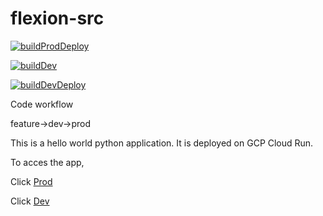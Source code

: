# flexion-src

[![buildProdDeploy](https://github.com/thecicdguy/flexion-src/actions/workflows/main.yml/badge.svg)](https://github.com/thecicdguy/flexion-src/actions/workflows/main.yml)

[![buildDev](https://github.com/thecicdguy/flexion-src/actions/workflows/dev-build.yml/badge.svg)](https://github.com/thecicdguy/flexion-src/actions/workflows/main.yml)

[![buildDevDeploy](https://github.com/thecicdguy/flexion-src/actions/workflows/dev-build-deploy.yml/badge.svg)](https://github.com/thecicdguy/flexion-src/actions/workflows/main.yml)

Code workflow

feature->dev->prod


This is a hello world python application. It is deployed on GCP Cloud Run.

To acces the app,

Click [Prod](https://flexion-srv-prod-5pxqvk5i4a-uc.a.run.app)

Click [Dev](https://flexion-srv-dev-dumtqvpqka-uc.a.run.app)

